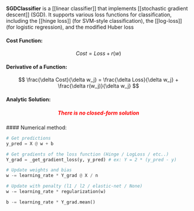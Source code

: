 **SGDClassifier** is a [[linear classifier]] that implements [[stochastic gradient descent]] (SGD). It supports various loss functions for classification, including the [[hinge loss]] (for SVM-style classification), the [[log-loss]] (for logistic regression), and the modified Huber loss

#### Cost Function:
$$
Cost = Loss + r(w)
$$

#### Derivative of a Function:
$$
\frac{\delta Cost}{\delta w_j} = \frac{\delta Loss}{\delta w_j} + \frac{\delta r(w_j)}{\delta w_j}
$$

#### Analytic Solution:
<h5 align='center' style='color:red'>There is no closed-form solution</h5>
#### Numerical method:

```python
# Get predictions
y_pred = X @ w + b

# Get gradients of the loss function (Hinge / LogLoss / etc..)
Y_grad = _get_gradient_loss(y, y_pred) # ex: Y = 2 * (y_pred - y)

# Update weights and bias
w -= learning_rate * Y_grad @ X / n

# Update with penalty (l1 / l2 / elastic-net / None)
w -= learning_rate * regularization(w)

b -= learning_rate * Y_grad.mean()
```
